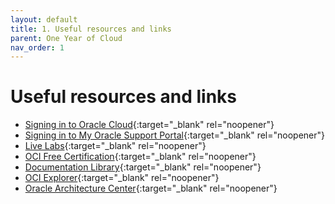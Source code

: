 ```yaml
---
layout: default
title: 1. Useful resources and links
parent: One Year of Cloud
nav_order: 1
---
```


# Useful resources and links

- [Signing in to Oracle Cloud](https://www.oracle.com/uk/cloud/sign-in.html){:target="_blank" rel="noopener"}
- [Signing in to My Oracle Support Portal](https://support.oracle.com/portal){:target="_blank" rel="noopener"}
- [Live Labs](https://apexapps.oracle.com/pls/apex/dbpm/r/livelabs/home){:target="_blank" rel="noopener"}
- [OCI Free Certification](https://education.oracle.com/oracle-oci-certification){:target="_blank" rel="noopener"}
- [Documentation Library](https://docs.oracle.com/en-us/iaas/Content/GSG/Concepts/baremetalintro.htm){:target="_blank" rel="noopener"}
- [OCI Explorer](https://learn.oracle.com/ols/learning-path/oci-explorer/35644/79348?source=:so:ch:or:awr){:target="_blank" rel="noopener"}
- [Oracle Architecture Center](https://docs.oracle.com/solutions/?source=:so:ch:or:awr::){:target="_blank" rel="noopener"}
